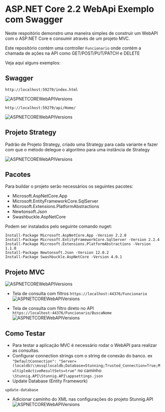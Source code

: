 # ASP.NET Core 2.2 WebApi Exemplo com Swagger

Neste respoitório demonstro uma maneira simples de construir um WebAPI com o ASP.NET Core e consumir através de um projeto MVC.

Este repositório contém uma controller ```Funcionario``` onde contém a chamada de ações na API como GET/POST/PUT/PATCH e DELETE

Veja aqui alguns exemplos: 

## Swagger

``` http://localhost:59279/index.html ```

![ASPNETCOREWebAPIVersions](./github/swagger.png)

```http://localhost:59279/api/Home/```

![ASPNETCOREWebAPIVersions](./github/getfuncionarios.png)

## Projeto Strategy

Padrão de Projeto Strategy, criado uma Strategy para cada variante e fazer com que o método delegue o algoritmo para uma instância de Strategy

![ASPNETCOREWebAPIVersions](./github/Strategy.png)

## Pacotes
Para buildar o projeto serão necessários os seguintes pacotes:
- Microsoft.AspNetCore.App
- Microsoft.EntityFrameworkCore.SqlServer
- Microsoft.Extensions.PlatformAbstractions
- Newtonsoft.Json
- Swashbuckle.AspNetCore

Podem ser instalados pelo seguinte comando nuget:

``` 
Install-Package Microsoft.AspNetCore.App -Version 2.2.0
Install-Package Microsoft.EntityFrameworkCore.SqlServer -Version 2.2.4
Install-Package Microsoft.Extensions.PlatformAbstractions -Version 1.1.0
Install-Package Newtonsoft.Json -Version 12.0.2
Install-Package Swashbuckle.AspNetCore -Version 4.0.1
```

## Projeto MVC

![ASPNETCOREWebAPIVersions](./github/padraomvc.png)

- Tela de consulta com filtros
```https://localhost:44376/Funcionario```
![ASPNETCOREWebAPIVersions](./github/projeto-mvc1.png)

- Tela de consulta com filtro direto no API
```https://localhost:44376/Funcionario/BuscaNome```
![ASPNETCOREWebAPIVersions](./github/projeto-mvc2.png)

## Como Testar
- Para testar a aplicação MVC é necessário rodar o WebAPI para realizar as consultas.
- Configurar connection strings com o string de conexão do banco. 
ex ``` "DefaultConnection": "Server=(localdb)\\mssqllocaldb;Database=Stunning;Trusted_Connection=True;MultipleActiveResultSets=true" ```
no caminho ```\Stunnig.API\Stunnig.API\appsettings.json```
- Update Database (Entity Framework)
``` 
update-database
```
- Adicionar caminho do XML nas configurações do projeto Stunnig.API
![ASPNETCOREWebAPIVersions](./github/xml.png)
